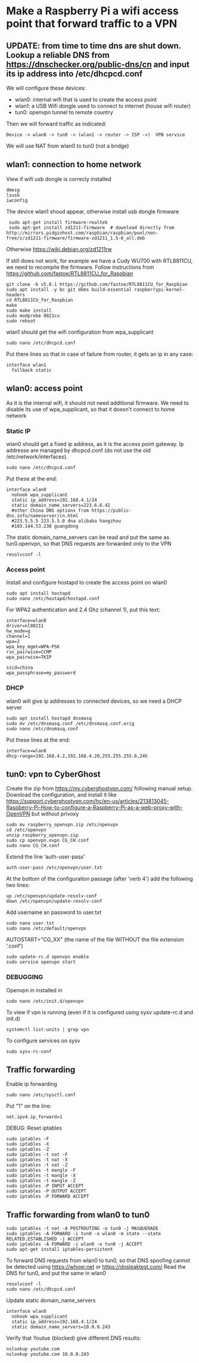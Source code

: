 # Make a Raspberry Pi a wifi access point that forward traffic to a VPN

UPDATE: from time to time dns are shut down. Lookup a reliable DNS from https://dnschecker.org/public-dns/cn
and input its ip address into /etc/dhcpcd.conf
----


We will configure these devices:
- wlan0: internal wifi that is used to create the access point
- wlan1: a USB Wifi dongle used to connect to internet (house wifi router)
- tun0: openvpn tunnel to remote country

Then we will forward traffic as indicated:
 
    Device -> wlan0 -> tun0 -> (wlan1 -> router -> ISP ->)  VPN service

We will use NAT from wlan0 to tun0 (not a bridge)

## wlan1: connection to home network
View if wifi usb dongle is correcly installed
    
    dmesg
    lsusb
    iwconfig

 The device wlan1 shoud appear, otherwise install usb dongle firmware 
 
     sudo apt-get install firmware-realtek
     sudo apt-get install zd1211-firmware  # download directly from http://mirrors.pidginhost.com/raspbian/raspbian/pool/non-free/z/zd1211-firmware/firmware-zd1211_1.5-6_all.deb

Otherwise https://wiki.debian.org/zd1211rw

If still dows not work, for example we have a Cudy WU700 with RTL8811CU, we need to recompile the firmware. Follow instructions from https://github.com/fastoe/RTL8811CU_for_Raspbian

    git clone -b v5.8.1 https://github.com/fastoe/RTL8811CU_for_Raspbian
    sudo apt install -y bc git dkms build-essential raspberrypi-kernel-headers
    cd RTL8811CU_for_Raspbian
    make
    sudo make install
    sudo modprobe 8821cu
    sudo reboot

wlan1 should get the wifi configuration from wpa_supplicant

    sudo nano /etc/dhcpcd.conf

Put there lines so that in case of failure from router, it gets an ip in any case:
    
    interface wlan1
      fallback static

## wlan0: access point
As it is the internal wifi, it should not need additional firmware. We need to disable its use of wpa_supplicant, so that it doesn't connect to home network

### Static IP
wlan0 should get a fixed ip address, as it is the access point gateway. Ip addresse are managed by dhcpcd.conf (do not use the old /etc/network/interfaces).

    sudo nano /etc/dhcpcd.conf

Put these at the end:

    interface wlan0
      nohook wpa_supplicant
      static ip_address=192.168.4.1/24
      static domain_name_servers=223.6.6.41
      #other China DNS options from https://public-dns.info/nameserver/cn.html
      #223.5.5.5 223.5.5.0 dna alibaba hangzhou
      #103.144.53.238 guangdong

    
The static domain_name_servers can be read and put the same as tun0.openvpn, so that DNS requests are forwarded only to the VPN

    resolvconf -l


### Access point
Install and configure hostapd to create the access point on wlan0

    sudo apt install hostapd
    sudo nano /etc/hostapd/hostapd.conf

For WPA2 authentication and 2.4 Ghz (channel 1), put this text:

    interface=wlan0
    driver=nl80211  
    hw_mode=g
    channel=1
    wpa=2
    wpa_key_mgmt=WPA-PSK
    rsn_pairwise=CCMP
    wpa_pairwise=TKIP
    
    ssid=china
    wpa_passphrase=my_password



### DHCP
wlan0 will give ip addresses to connected devices, so we need a DHCP server

    sudo apt install hostapd dnsmasq
    sudo mv /etc/dnsmasq.conf /etc/dnsmasq.conf.orig
    sudo nano /etc/dnsmasq.conf

Put these lines at the end:

    interface=wlan0
    dhcp-range=192.168.4.2,192.168.4.20,255.255.255.0,24h


## tun0: vpn to CyberGhost
Create the zip from https://my.cyberghostvpn.com/ following manual setup.
Download the configuration, and install it like https://support.cyberghostvpn.com/hc/en-us/articles/213813045-Raspberry-Pi-How-to-configure-a-Raspberry-Pi-as-a-web-proxy-with-OpenVPN but without privoxy

    sudo mv raspberry_openvpn.zip /etc/openvpn
    cd /etc/openvpn
    unzip raspberry_openvpn.zip
    sudo cp openvpn.ovpn CG_CH.conf
    sudo nano CG_CH.conf

Extend the line ‘auth-user-pass’

    auth-user-pass /etc/openvpn/user.txt

At the bottom of the configuration passage (after 'verb 4') add the following two lines:

    up /etc/openvpn/update-resolv-conf
    down /etc/openvpn/update-resolv-conf

Add username an password to user.txt

    sudo nano user.txt
    sudo nano /etc/default/openvpn
    
AUTOSTART="CG_XX"  (the name of the file WITHOUT the file extension ‘.conf’)

    sudo update-rc.d openvpn enable
    sudo service openvpn start

### DEBUGGING
Openvpn in  installed in 
 
    sudo nano /etc/init.d/openvpn
 
To view if vpn is running (even if it is configured using sysv update-rc.d and init.d)

    systemctl list-units | grep vpn

To configure services on sysv

    sudo sysv-rc-conf
 

## Traffic forwarding
Enable ip forwarding

    sudo nano /etc/sysctl.conf

Put "1" on the line:

    net.ipv4.ip_forward=1

DEBUG: Reset iptables

    sudo iptables -F
    sudo iptables -X
    sudo iptables -Z
    sudo iptables -t nat -F
    sudo iptables -t nat -X
    sudo iptables -t nat -Z
    sudo iptables -t mangle -F
    sudo iptables -t mangle -X
    sudo iptables -t mangle -Z
    sudo iptables -P INPUT ACCEPT
    sudo iptables -P OUTPUT ACCEPT
    sudo iptables -P FORWARD ACCEPT

## Traffic forwarding from wlan0 to tun0

    sudo iptables -t nat -A POSTROUTING -o tun0 -j MASQUERADE
    sudo iptables -A FORWARD -i tun0 -o wlan0 -m state --state RELATED,ESTABLISHED -j ACCEPT
    sudo iptables -A FORWARD -i wlan0 -o tun0 -j ACCEPT
    sudo apt-get install iptables-persistent
 
To forward DNS requests from wlan0 to tun0, so that DNS spoofing cannot be detected using https://whoer.net or https://dnsleaktest.com/
Read the DNS for tun0, and put the same in wlan0
    
    resolvconf -l
    sudo nano /etc/dhcpcd.conf

Update static domain_name_servers

    interface wlan0
      nohook wpa_supplicant
      static ip_address=192.168.4.1/24
      static domain_name_servers=10.0.0.243


Verify that Youtue (blocked) give different DNS results:

    nslookup youtube.com
    nslookup youtube.com 10.0.0.243

